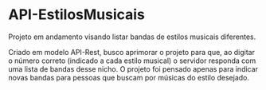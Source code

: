 # API-EstilosMusicais
Projeto em andamento visando listar bandas de estilos musicais diferentes.

Criado em modelo API-Rest, busco aprimorar o projeto para que, ao digitar o número correto (indicado a cada estilo musical) o servidor responda com uma lista de bandas desse nicho.
O projeto foi pensado apenas para indicar novas bandas para pessoas que buscam por músicas do estilo desejado.
